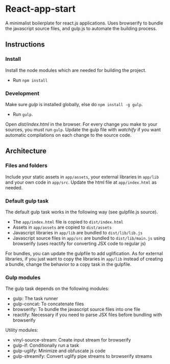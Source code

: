 # React-app-start

A minimalist boilerplate for react.js applications. Uses browserify to bundle the javascript source files, and gulp.js to automate the building process.



## Instructions

### Install

Install the node modules which are needed for building the project.

* Run `npm install`

### Development

Make sure *gulp* is installed globally, else do `npm install -g gulp`.

* Run `gulp`.

Open *dist/index.html* in the browser. For every change you make to your sources, you must run `gulp`. Update the gulp file with *watchify* if you want automatic compilations on each change to the source code.



## Architecture

### Files and folders

Include your static assets in `app/assets`, your external libraries in `app/lib` and your own code in `app/src`. Update the html file at `app/index.html` as needed.

### Default gulp task

The default gulp task works in the following way (see gulpfile.js source).

* The `app/index.html` file is copied to `dist/index.html`
* Assets in `app/assets` are copied to `dist/assets`
* Javascript libraries in `app/lib` are bundled to `dist/lib/lib.js`
* Javascript source files in `app/src` are bundled to `dist/lib/main.js` using browserify (uses reactify for converting JSX code to regular js)

For bundles, you can update the gulpfile to add uglification. As for external libraries, if you just want to copy the libraries in `app/lib` instead of creating a bundle, change the behavior to a copy task in the gulpfile.

### Gulp modules

The gulp task depends on the following modules:

* gulp: The task runner
* gulp-concat: To concatenate files
* browserify: To bundle the javascript source files into one file
* reactify: Necessary if you need to parse JSX files before bundling with browserify

Utility modules:

* vinyl-source-stream: Create input stream for browserify
* gulp-if: Conditionally run a task
* gulp-uglify: Minimize and obfuscate js code
* gulp-streamify: Convert uglify pipe streams to browserify streams
